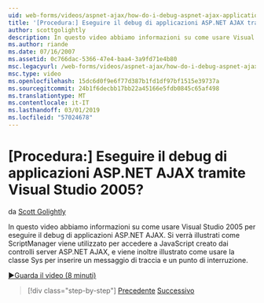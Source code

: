```yaml
---
uid: web-forms/videos/aspnet-ajax/how-do-i-debug-aspnet-ajax-applications-using-visual-studio-2005
title: '[Procedura:] Eseguire il debug di applicazioni ASP.NET AJAX tramite Visual Studio 2005? | Microsoft Docs'
author: scottgolightly
description: In questo video abbiamo informazioni su come usare Visual Studio 2005 per eseguire il debug di applicazioni ASP.NET AJAX. Si verrà illustrati come ScriptManager viene utilizzato per accedere a JavaScript...
ms.author: riande
ms.date: 07/16/2007
ms.assetid: 0c766dac-5366-47e4-baa4-3a9fd71e4b80
msc.legacyurl: /web-forms/videos/aspnet-ajax/how-do-i-debug-aspnet-ajax-applications-using-visual-studio-2005
msc.type: video
ms.openlocfilehash: 15dc6d0f9e6f77d387b1fd1df97bf1515e39737a
ms.sourcegitcommit: 24b1f6decbb17bb22a45166e5fdb0845c65af498
ms.translationtype: MT
ms.contentlocale: it-IT
ms.lasthandoff: 03/01/2019
ms.locfileid: "57024678"
---
```

<a name="how-do-i-debug-aspnet-ajax-applications-using-visual-studio-2005"></a>[Procedura:] Eseguire il debug di applicazioni ASP.NET AJAX tramite Visual Studio 2005?
====================
da [Scott Golightly](https://github.com/scottgolightly)

In questo video abbiamo informazioni su come usare Visual Studio 2005 per eseguire il debug di applicazioni ASP.NET AJAX. Si verrà illustrati come ScriptManager viene utilizzato per accedere a JavaScript creato dai controlli server ASP.NET AJAX, e viene inoltre illustrato come usare la classe Sys per inserire un messaggio di traccia e un punto di interruzione.

[&#9654;Guarda il video (8 minuti)](https://channel9.msdn.com/Blogs/ASP-NET-Site-Videos/how-do-i-debug-aspnet-ajax-applications-using-visual-studio-2005)

> [!div class="step-by-step"]
> [Precedente](how-do-i-use-the-aspnet-ajax-profile-services.md)
> [Successivo](how-do-i-build-a-custom-aspnet-ajax-server-control.md)
